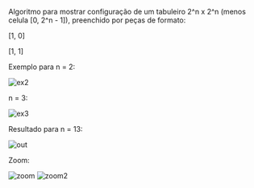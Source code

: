 Algoritmo para mostrar configuração de um tabuleiro 2^n x 2^n (menos celula [0, 2^n - 1]), preenchido por peças de formato:

[1, 0]

[1, 1]

Exemplo para n = 2:

![ex2](https://user-images.githubusercontent.com/48078263/114060793-2041b880-986c-11eb-890a-cfd00bda5780.png)

n = 3:

![ex3](https://user-images.githubusercontent.com/48078263/114061747-284e2800-986d-11eb-9973-00f8b85faba1.png)



Resultado para n = 13:

![out](https://user-images.githubusercontent.com/48078263/114059440-becd1a00-986a-11eb-9616-fb89345a9465.png)


Zoom:

![zoom](https://user-images.githubusercontent.com/48078263/114059782-19667600-986b-11eb-9904-f30ce93dc1d4.png)
![zoom2](https://user-images.githubusercontent.com/48078263/114059800-1d929380-986b-11eb-899b-c9fc41487457.png)
